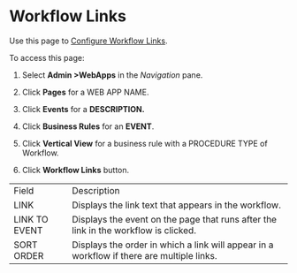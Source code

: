 # Workflow Links

<div class="use">

Use this page to [Configure Workflow
Links](../Use_Cases/Configure_Workflow_Links.htm).

</div>

To access this page:

1.  Select **Admin \>WebApps** in the *Navigation* pane.

2.  Click **Pages** for a WEB APP NAME.

3.  Click **Events** for a **DESCRIPTION.**

4.  Click **Business Rules** for an **EVENT**.

5.  Click **Vertical View** for a business rule with a PROCEDURE TYPE of
    Workflow.

6.  Click **Workflow
Links** button.

|               |                                                                                           |
| ------------- | ----------------------------------------------------------------------------------------- |
| Field         | Description                                                                               |
| LINK          | Displays the link text that appears in the workflow.                                      |
| LINK TO EVENT | Displays the event on the page that runs after the link in the workflow is clicked.       |
| SORT ORDER    | Displays the order in which a link will appear in a workflow if there are multiple links. |
